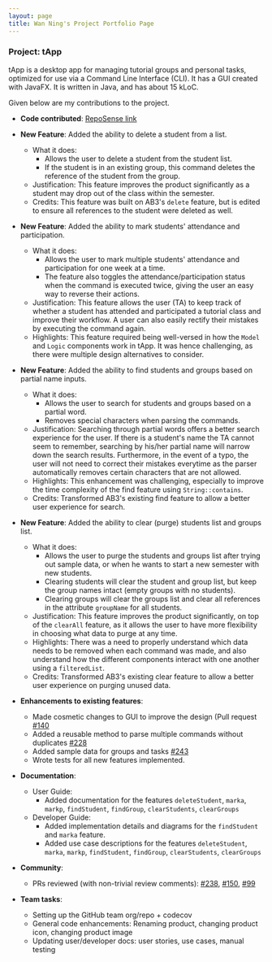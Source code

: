 ```yaml
---
layout: page
title: Wan Ning's Project Portfolio Page
---
```


### Project: tApp

tApp is a desktop app for managing tutorial groups and personal tasks, optimized for use via a Command Line Interface (CLI). It has a GUI created with JavaFX. It is written in Java, and has about 15 kLoC.

Given below are my contributions to the project.

* **Code contributed**: [RepoSense link](https://nus-cs2103-ay2122s1.github.io/tp-dashboard/#breakdown=true&search=wanninglim)


* **New Feature**: Added the ability to delete a student from a list.
  * What it does:
      - Allows the user to delete a student from the student list. 
      - If the student is in an existing group, this command deletes the reference of the student from the group.
  * Justification: This feature improves the product significantly as a student may drop out of the class within the semester.
  * Credits: This feature was built on AB3's `delete` feature, but is edited to ensure all references to the student were deleted as well.
  

* **New Feature**: Added the ability to mark students' attendance and participation.
  * What it does: 
      - Allows the user to mark multiple students' attendance and participation for one week at a time.
      - The feature also toggles the attendance/participation status when the command is executed twice, giving the user an easy way to reverse their actions.
  * Justification: This feature allows the user (TA) to keep track of whether a student has attended and participated a tutorial class and improve their workflow. A user can also easily rectify their mistakes by executing the command again.
  * Highlights: This feature required being well-versed in how the `Model` and `Logic` components work in tApp. It was hence challenging, as there were multiple design alternatives to consider.

  
* **New Feature**: Added the ability to find students and groups based on partial name inputs.
  * What it does: 
      - Allows the user to search for students and groups based on a partial word.
      - Removes special characters when parsing the commands.
  * Justification: Searching through partial words offers a better search experience for the user. If there is a student's name the TA cannot seem to remember, searching by his/her partial name will narrow down the search results. Furthermore, in the event of a typo, the user will not need to correct their mistakes everytime as the parser automatically removes certain characters that are not allowed.
  * Highlights: This enhancement was challenging, especially to improve the time complexity of the find feature using `String::contains`. 
  * Credits: Transformed AB3's existing find feature to allow a better user experience for search.


* **New Feature**: Added the ability to clear (purge) students list and groups list.
  * What it does:
      - Allows the user to purge the students and groups list after trying out sample data, or when he wants to start a new semester with new students.
      - Clearing students will clear the student and group list, but keep the group names intact (empty groups with no students).
      - Clearing groups will clear the groups list and clear all references in the attribute `groupName` for all students.
  * Justification: This feature improves the product significantly, on top of the `clearAll` feature, as it allows the user to have more flexibility in choosing what data to purge at any time.
  * Highlights: There was a need to properly understand which data needs to be removed when each command was made, and also understand how the different components interact with one another using a `filteredList`. 
  * Credits: Transformed AB3's existing clear feature to allow a better user experience on purging unused data.

  
* **Enhancements to existing features**:
  * Made cosmetic changes to GUI to improve the design (Pull request [\#140](https://github.com/AY2122S1-CS2103-W14-4/tp/pull/140)
  * Added a reusable method to parse multiple commands without duplicates [\#228](https://github.com/AY2122S1-CS2103-W14-4/tp/pull/228)
  * Added sample data for groups and tasks [\#243](https://github.com/AY2122S1-CS2103-W14-4/tp/pull/243)
  * Wrote tests for all new features implemented.


* **Documentation**:
  * User Guide:
      * Added documentation for the features `deleteStudent`, `marka`, `markp`, `findStudent`, `findGroup`, `clearStudents`, `clearGroups`
  * Developer Guide:
      * Added implementation details and diagrams for the `findStudent` and `marka` feature.
      * Added use case descriptions for the features `deleteStudent`, `marka`, `markp`, `findStudent`, `findGroup`, `clearStudents`, `clearGroups`

  
* **Community**:
  * PRs reviewed (with non-trivial review comments): [\#238](https://github.com/AY2122S1-CS2103-W14-4/tp/pull/238), [\#150](https://github.com/AY2122S1-CS2103-W14-4/tp/pull/150), [\#99](https://github.com/AY2122S1-CS2103-W14-4/tp/pull/99)


* **Team tasks**:
  * Setting up the GitHub team org/repo + codecov
  * General code enhancements: Renaming product, changing product icon, changing product image
  * Updating user/developer docs: user stories, use cases, manual testing
